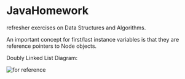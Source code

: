 # JavaHomework
refresher exercises on Data Structures and Algorithms.

An important concept for first/last instance variables is that they are reference pointers to Node objects.

Doubly Linked List Diagram:

![for reference](https://github.com/futureproofd/JavaHomework/assets/screencaps/doublydiagram.png)

